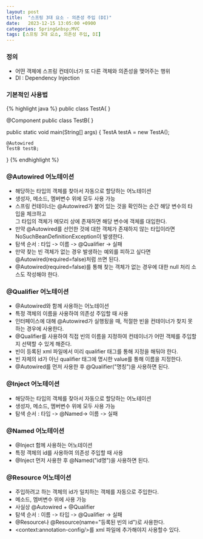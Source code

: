 ```yaml
---
layout: post
title:  "스프링 3대 요소 - 의존성 주입 (DI)"
date:   2023-12-15 13:05:00 +0900
categories: Spring&nbsp;MVC
tags: [스프링 3대 요소, 의존성 주입, DI]
---
```


### 정의

- 어떤 객체에 스프링 컨테이너가 또 다른 객체와 의존성을 맺어주는 행위
- DI : Dependency Injection

### 기본적인 사용법

{% highlight java %}
public class TestA{ }

@Component
public class TestB{ }

public static void main(String[] args) {
    TestA testA = new TestA();

    @Autowired
    TestB testB;
}
{% endhighlight %}

### @Autowired 어노테이션

- 해당하는 타입의 객체를 찾아서 자동으로 할당하는 어노테이션
- 생성자, 메소드, 멤버변수 위에 모두 사용 가능
- 스프링 컨테이너는 @Autowired가 붙어 있는 것을 확인하는 순간 해당 변수의 타입을 체크하고  
그 타입의 객체가 메모리 상에 존재하면 해당 변수에 객체를 대입한다.
- 만약 @Autowired를 선언한 것에 대한 객체가 존재하지 않는 타입이라면 NoSuchBeanDefinitionException이 발생한다.
- 탐색 순서 : 타입 -> 이름 -> @Qualifier -> 실패
- 만약 찾는 빈 객체가 없는 경우 발생하는 예외를 피하고 싶다면 @Autowired(required=false)처럼 쓰면 된다.
- @Autowired(required=false)를 통해 찾는 객체가 없는 경우에 대한 null 처리 소스도 작성해야 한다.

### @Qualifier 어노테이션

- @Autowired와 함께 사용하는 어노테이션
- 특정 객체의 이름을 사용하여 의존성 주입할 때 사용
- 인터페이스에 대해 @Autowired가 실행됬을 때, 적절한 빈을 컨테이너가 찾지 못하는 경우에 사용한다.
- @Qualifier를 사용하여 직접 빈의 이름을 지정하여 컨테이너가 어떤 객체를 주입할지 선택할 수 있게 해준다.
- 빈이 등록된 xml 파일에서 미리 qualifier 태그를 통해 지정을 해둬야 한다.
- 빈 자체의 id가 아닌 qualifier 태그에 명시한 value를 통해 이름을 지정한다.
- @Autowired를 먼저 사용한 후 @Qualifier("명칭")을 사용하면 된다.

### @Inject 어노테이션

- 해당하는 타입의 객체를 찾아서 자동으로 할당하는 어노테이션
- 생성자, 메소드, 멤버변수 위에 모두 사용 가능
- 탐색 순서 : 타입 -> @Named-> 이름 -> 실패

### @Named 어노테이션

- @Inject 함께 사용하는 어노테이션
- 특정 객체의 id를 사용하여 의존성 주입할 때 사용
- @Inject 먼저 사용한 후 @Named("id명")을 사용하면 된다.

### @Resource 어노테이션

- 주입하려고 하는 객체의 id가 일치하는 객체를 자동으로 주입한다.
- 메소드, 멤버변수 위에 사용 가능
- 사실상 @Autowired + @Qualifier
- 탐색 순서 : 이름 -> 타입 -> @Qualifier -> 실패
- @Resource나 @Resource(name="등록된 빈의 id")로 사용한다.
- &lt;context:annotation-config/>를 xml 파일에 추가해야지 사용할수 있다.